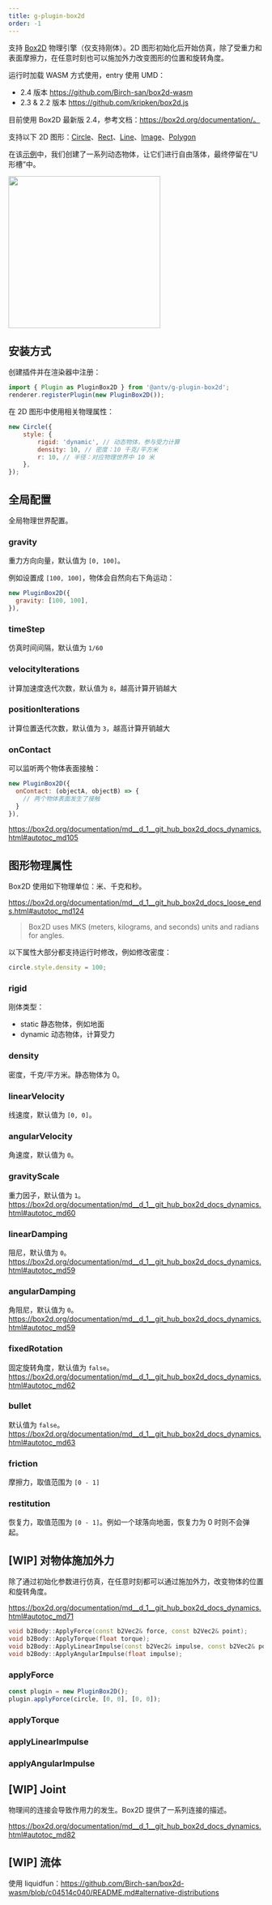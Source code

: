```yaml
---
title: g-plugin-box2d
order: -1
---
```


支持 [Box2D](https://box2d.org/documentation/) 物理引擎（仅支持刚体）。2D 图形初始化后开始仿真，除了受重力和表面摩擦力，在任意时刻也可以施加外力改变图形的位置和旋转角度。

运行时加载 WASM 方式使用，entry 使用 UMD：

- 2.4 版本 <https://github.com/Birch-san/box2d-wasm>
- 2.3 & 2.2 版本 <https://github.com/kripken/box2d.js>

目前使用 Box2D 最新版 2.4，参考文档：<https://box2d.org/documentation/。>

支持以下 2D 图形：[Circle](/api/basic/circle)、[Rect](/api/basic/rect)、[Line](/api/basic/line)、[Image](/api/basic/image)、[Polygon](/api/basic/polygon)

在该[示例](/examples/plugins/physics-engine/#box2d)中，我们创建了一系列动态物体，让它们进行自由落体，最终停留在“U 形槽”中。

<img src="https://gw.alipayobjects.com/mdn/rms_6ae20b/afts/img/A*Qw5OQLGQy_4AAAAAAAAAAAAAARQnAQ" width="300px">

## 安装方式

创建插件并在渲染器中注册：

```js
import { Plugin as PluginBox2D } from '@antv/g-plugin-box2d';
renderer.registerPlugin(new PluginBox2D());
```

在 2D 图形中使用相关物理属性：

```js
new Circle({
    style: {
        rigid: 'dynamic', // 动态物体，参与受力计算
        density: 10, // 密度：10 千克/平方米
        r: 10, // 半径：对应物理世界中 10 米
    },
});
```

## 全局配置

全局物理世界配置。

### gravity

重力方向向量，默认值为 `[0, 100]`。

例如设置成 `[100, 100]`，物体会自然向右下角运动：

```js
new PluginBox2D({
  gravity: [100, 100],
}),
```

### timeStep

仿真时间间隔，默认值为 `1/60`

### velocityIterations

计算加速度迭代次数，默认值为 `8`，越高计算开销越大

### positionIterations

计算位置迭代次数，默认值为 `3`，越高计算开销越大

### onContact

可以监听两个物体表面接触：

```js
new PluginBox2D({
  onContact: (objectA, objectB) => {
    // 两个物体表面发生了接触
  }
}),
```

<https://box2d.org/documentation/md__d_1__git_hub_box2d_docs_dynamics.html#autotoc_md105>

## 图形物理属性

Box2D 使用如下物理单位：米、千克和秒。

<https://box2d.org/documentation/md__d_1__git_hub_box2d_docs_loose_ends.html#autotoc_md124>

> Box2D uses MKS (meters, kilograms, and seconds) units and radians for angles.

以下属性大部分都支持运行时修改，例如修改密度：

```js
circle.style.density = 100;
```

### rigid

刚体类型：

- static 静态物体，例如地面
- dynamic 动态物体，计算受力

<!-- - kinematic -->

### density

密度，千克/平方米。静态物体为 0。

### linearVelocity

线速度，默认值为 `[0, 0]`。

### angularVelocity

角速度，默认值为 `0`。

### gravityScale

重力因子，默认值为 `1`。 <https://box2d.org/documentation/md__d_1__git_hub_box2d_docs_dynamics.html#autotoc_md60>

### linearDamping

阻尼，默认值为 `0`。<https://box2d.org/documentation/md__d_1__git_hub_box2d_docs_dynamics.html#autotoc_md59>

### angularDamping

角阻尼，默认值为 `0`。<https://box2d.org/documentation/md__d_1__git_hub_box2d_docs_dynamics.html#autotoc_md59>

### fixedRotation

固定旋转角度，默认值为 `false`。<https://box2d.org/documentation/md__d_1__git_hub_box2d_docs_dynamics.html#autotoc_md62>

### bullet

默认值为 `false`。<https://box2d.org/documentation/md__d_1__git_hub_box2d_docs_dynamics.html#autotoc_md63>

### friction

摩擦力，取值范围为 `[0 - 1]`

### restitution

恢复力，取值范围为 `[0 - 1]`。例如一个球落向地面，恢复力为 0 时则不会弹起。

## [WIP] 对物体施加外力

除了通过初始化参数进行仿真，在任意时刻都可以通过施加外力，改变物体的位置和旋转角度。

<https://box2d.org/documentation/md__d_1__git_hub_box2d_docs_dynamics.html#autotoc_md71>

```c++
void b2Body::ApplyForce(const b2Vec2& force, const b2Vec2& point);
void b2Body::ApplyTorque(float torque);
void b2Body::ApplyLinearImpulse(const b2Vec2& impulse, const b2Vec2& point);
void b2Body::ApplyAngularImpulse(float impulse);
```

### applyForce

```js
const plugin = new PluginBox2D();
plugin.applyForce(circle, [0, 0], [0, 0]);
```

### applyTorque

### applyLinearImpulse

### applyAngularImpulse

## [WIP] Joint

物理间的连接会导致作用力的发生。Box2D 提供了一系列连接的描述。

<https://box2d.org/documentation/md__d_1__git_hub_box2d_docs_dynamics.html#autotoc_md82>

## [WIP] 流体

使用 liquidfun：<https://github.com/Birch-san/box2d-wasm/blob/c04514c040/README.md#alternative-distributions>
